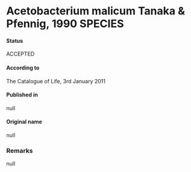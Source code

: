 # Acetobacterium malicum Tanaka & Pfennig, 1990 SPECIES

#### Status
ACCEPTED

#### According to
The Catalogue of Life, 3rd January 2011

#### Published in
null

#### Original name
null

### Remarks
null